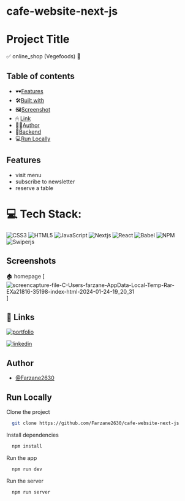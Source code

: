 # cafe-website-next-js

# Project Title

✅ online_shop (Vegefoods) 🛒

## Table of contents
  - 🕶[Features](#features)
  - 🛠[Built with](#built-with)
  - 🖼[Screenshot](#screenshot)
  - 🖱 [Link](#links)
  - 👩‍💻[Author](#author)
  - 🛅[Backend](#API)
  - 💻[Run Locally](#Run_Locally)


## Features

- visit menu
- subscribe to newsletter
- reserve a table

# 💻 Tech Stack:
![CSS3](https://img.shields.io/badge/css3-%231572B6.svg?style=plastic&logo=css3&logoColor=white) ![HTML5](https://img.shields.io/badge/html5-%23E34F26.svg?style=plastic&logo=html5&logoColor=white) ![JavaScript](https://img.shields.io/badge/javascript-%23323330.svg?style=plastic&logo=javascript&logoColor=%23F7DF1E) ![Nextjs](https://img.shields.io/badge/nextjs-F9DC3e?style=plastic&logo=nextjs&logoColor=violet) ![React](https://img.shields.io/badge/react-%2320232a.svg?style=plastic&logo=react&logoColor=%2361DAFB)  ![Babel](https://img.shields.io/badge/Babel-F9DC3e?style=plastic&logo=babel&logoColor=black)  ![NPM](https://img.shields.io/badge/NPM-%23000000.svg?style=plastic&logo=npm&logoColor=white) ![Swiperjs](https://img.shields.io/badge/swiper-js-DB7093?style=plastic&logo=styled-components&logoColor=white) 

## Screenshots
🏠 homepage
[![screencapture-file-C-Users-farzane-AppData-Local-Temp-Rar-EXa21816-35198-index-html-2024-01-24-19_20_31](https://github.com/Farzane2630/cafe-website-next-js/assets/110881082/1f54b116-762c-4343-9f34-a45c2b4e4a5c)
]


## 🔗 Links
[![portfolio](https://img.shields.io/badge/github-000?style=for-the-badge&logo=github&logoColor=white)](https://github.com/Farzane2630)

[![linkedin](https://img.shields.io/badge/linkedin-0A66C2?style=for-the-badge&logo=linkedin&logoColor=white)](https://www.linkedin.com/in/farzane-kazemi/)



## Author

- [@Farzane2630](https://github.com/Farzane2630)


## Run Locally

Clone the project

```bash
  git clone https://github.com/Farzane2630/cafe-website-next-js
```

Install dependencies

```bash
  npm install
```

Run the app

```bash
  npm run dev
```

Run the server

```bash
  npm run server
```

 
